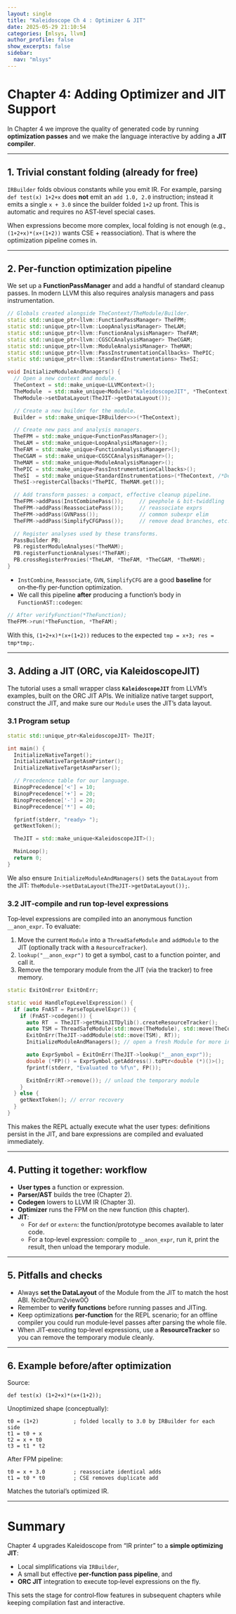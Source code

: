 ```yaml
---
layout: single
title: "Kaleidoscope Ch 4 : Optimizer & JIT"
date: 2025-05-29 21:10:54
categories: [mlsys, llvm]
author_profile: false
show_excerpts: false
sidebar:
  nav: "mlsys"
---
```


# Chapter 4: Adding Optimizer and JIT Support

In Chapter 4 we improve the quality of generated code by running **optimization passes** and we make the language interactive by adding a **JIT compiler**. 

---

## 1. Trivial constant folding (already for free)

`IRBuilder` folds obvious constants while you emit IR. For example, parsing `def test(x) 1+2+x` does **not** emit an `add 1.0, 2.0` instruction; instead it emits a single `x + 3.0` since the builder folded `1+2` up front. This is automatic and requires no AST‑level special cases. 

When expressions become more complex, local folding is not enough (e.g., `(1+2+x)*(x+(1+2))` wants CSE + reassociation). That is where the optimization pipeline comes in.

---

## 2. Per‑function optimization pipeline

We set up a **FunctionPassManager** and add a handful of standard cleanup passes. In modern LLVM this also requires analysis managers and pass instrumentation.

```cpp
// Globals created alongside TheContext/TheModule/Builder.
static std::unique_ptr<llvm::FunctionPassManager> TheFPM;
static std::unique_ptr<llvm::LoopAnalysisManager> TheLAM;
static std::unique_ptr<llvm::FunctionAnalysisManager> TheFAM;
static std::unique_ptr<llvm::CGSCCAnalysisManager> TheCGAM;
static std::unique_ptr<llvm::ModuleAnalysisManager> TheMAM;
static std::unique_ptr<llvm::PassInstrumentationCallbacks> ThePIC;
static std::unique_ptr<llvm::StandardInstrumentations> TheSI;

void InitializeModuleAndManagers() {
  // Open a new context and module.
  TheContext = std::make_unique<LLVMContext>();
  TheModule  = std::make_unique<Module>("KaleidoscopeJIT", *TheContext);
  TheModule->setDataLayout(TheJIT->getDataLayout());

  // Create a new builder for the module.
  Builder = std::make_unique<IRBuilder<>>(*TheContext);

  // Create new pass and analysis managers.
  TheFPM = std::make_unique<FunctionPassManager>();
  TheLAM = std::make_unique<LoopAnalysisManager>();
  TheFAM = std::make_unique<FunctionAnalysisManager>();
  TheCGAM = std::make_unique<CGSCCAnalysisManager>();
  TheMAM = std::make_unique<ModuleAnalysisManager>();
  ThePIC = std::make_unique<PassInstrumentationCallbacks>();
  TheSI  = std::make_unique<StandardInstrumentations>(*TheContext, /*DebugLogging=*/true);
  TheSI->registerCallbacks(*ThePIC, TheMAM.get());

  // Add transform passes: a compact, effective cleanup pipeline.
  TheFPM->addPass(InstCombinePass());     // peephole & bit‑twiddling
  TheFPM->addPass(ReassociatePass());     // reassociate exprs
  TheFPM->addPass(GVNPass());             // common subexpr elim
  TheFPM->addPass(SimplifyCFGPass());     // remove dead branches, etc.

  // Register analyses used by these transforms.
  PassBuilder PB;
  PB.registerModuleAnalyses(*TheMAM);
  PB.registerFunctionAnalyses(*TheFAM);
  PB.crossRegisterProxies(*TheLAM, *TheFAM, *TheCGAM, *TheMAM);
}
```

- `InstCombine`, `Reassociate`, `GVN`, `SimplifyCFG` are a good **baseline** for on‑the‑fly per‑function optimization. 
- We call this pipeline **after** producing a function’s body in `FunctionAST::codegen`:

```cpp
// After verifyFunction(*TheFunction);
TheFPM->run(*TheFunction, *TheFAM);
```

With this, `(1+2+x)*(x+(1+2))` reduces to the expected `tmp = x+3; res = tmp*tmp;`. 

---

## 3. Adding a JIT (ORC, via KaleidoscopeJIT)

The tutorial uses a small wrapper class **`KaleidoscopeJIT`** from LLVM’s examples, built on the ORC JIT APIs. We initialize native target support, construct the JIT, and make sure our `Module` uses the JIT’s data layout. 

### 3.1 Program setup

```cpp
static std::unique_ptr<KaleidoscopeJIT> TheJIT;

int main() {
  InitializeNativeTarget();
  InitializeNativeTargetAsmPrinter();
  InitializeNativeTargetAsmParser();

  // Precedence table for our language.
  BinopPrecedence['<'] = 10;
  BinopPrecedence['+'] = 20;
  BinopPrecedence['-'] = 20;
  BinopPrecedence['*'] = 40;

  fprintf(stderr, "ready> ");
  getNextToken();

  TheJIT = std::make_unique<KaleidoscopeJIT>();

  MainLoop();
  return 0;
}
```

We also ensure `InitializeModuleAndManagers()` sets the `DataLayout` from the JIT: `TheModule->setDataLayout(TheJIT->getDataLayout());`. 

### 3.2 JIT‑compile and run top‑level expressions

Top‑level expressions are compiled into an anonymous function `__anon_expr`. To evaluate:
1. Move the current `Module` into a `ThreadSafeModule` and `addModule` to the JIT (optionally track with a `ResourceTracker`).
2. `lookup("__anon_expr")` to get a symbol, cast to a function pointer, and call it.
3. Remove the temporary module from the JIT (via the tracker) to free memory. 

```cpp
static ExitOnError ExitOnErr;

static void HandleTopLevelExpression() {
  if (auto FnAST = ParseTopLevelExpr()) {
    if (FnAST->codegen()) {
      auto RT  = TheJIT->getMainJITDylib().createResourceTracker();
      auto TSM = ThreadSafeModule(std::move(TheModule), std::move(TheContext));
      ExitOnErr(TheJIT->addModule(std::move(TSM), RT));
      InitializeModuleAndManagers(); // open a fresh Module for more input

      auto ExprSymbol = ExitOnErr(TheJIT->lookup("__anon_expr"));
      double (*FP)() = ExprSymbol.getAddress().toPtr<double (*)()>();
      fprintf(stderr, "Evaluated to %f\n", FP());

      ExitOnErr(RT->remove()); // unload the temporary module
    }
  } else {
    getNextToken(); // error recovery
  }
}
```

This makes the REPL actually execute what the user types: definitions persist in the JIT, and bare expressions are compiled and evaluated immediately.

---

## 4. Putting it together: workflow

- **User types** a function or expression.
- **Parser/AST** builds the tree (Chapter 2).
- **Codegen** lowers to LLVM IR (Chapter 3).
- **Optimizer** runs the FPM on the new function (this chapter). 
- **JIT**:
  - For `def` or `extern`: the function/prototype becomes available to later code.
  - For a top‑level expression: compile to `__anon_expr`, run it, print the result, then unload the temporary module.

---

## 5. Pitfalls and checks

- Always **set the DataLayout** of the Module from the JIT to match the host ABI. citeturn2view0
- Remember to **verify functions** before running passes and JITing.
- Keep optimizations **per‑function** for the REPL scenario; for an offline compiler you could run module‑level passes after parsing the whole file.
- When JIT‑executing top‑level expressions, use a **ResourceTracker** so you can remove the temporary module cleanly.

---

## 6. Example before/after optimization

Source:
```
def test(x) (1+2+x)*(x+(1+2));
```

Unoptimized shape (conceptually):
```
t0 = (1+2)           ; folded locally to 3.0 by IRBuilder for each side
t1 = t0 + x
t2 = x + t0
t3 = t1 * t2
```

After FPM pipeline:
```
t0 = x + 3.0         ; reassociate identical adds
t1 = t0 * t0         ; CSE removes duplicate add
```
Matches the tutorial’s optimized IR. 

---

# Summary

Chapter 4 upgrades Kaleidoscope from “IR printer” to a **simple optimizing JIT**:
- Local simplifications via `IRBuilder`,
- A small but effective **per‑function pass pipeline**, and
- **ORC JIT** integration to execute top‑level expressions on the fly.

This sets the stage for control‑flow features in subsequent chapters while keeping compilation fast and interactive.
